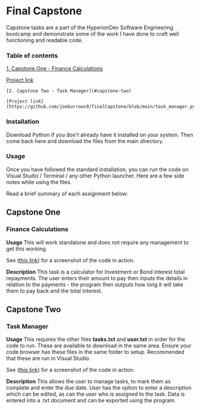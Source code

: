 # Final Capstone

Capstone tasks are a part of the HyperionDev Software Engineering bootcamp and demonstrate some of the work I have done to craft well functioning and readable code. 


### Table of contents

[1. Capstone One - Finance Calculations](#capstone-one)

[Project link](https://github.com/joeburrows9/finalCapstone/blob/main/finance_calculations.py)

    [2. Capstone Two - Task Manager](#capstone-two)
  
    [Project link](https://github.com/joeburrows9/finalCapstone/blob/main/task_manager.py)

### Installation

Download Python if you don't already have it installed on your system. Then come back here and download the files from the main directory.


### Usage

Once you have followed the standard installation, you can run the code on Visual Studio / Terminal / any other Python launcher. Here are a few side notes while using the files.


Read a brief summary of each assignment below:



## Capstone One
### Finance Calculations

**Usage**
This will work standalone and does not require any management to get this working. 

See ([this link](https://ibb.co/ykwHJV1)) for a screenshot of the code in action.

**Description**
This task is a calculator for Investment or Bond interest total repayments. The user enters their amount to pay then inputs the details in relation to the payments - the program then outputs how long it will take them to pay back and the total interest.



## Capstone Two
### Task Manager

**Usage**
This requires the other files **tasks.txt** and **user.txt** in order for the code to run. These are available to download in the same area. Ensure your code browser has these files in the same folder to setup. Recommended that these are run in Visual Studio.

See ([this link](https://ibb.co/P1xZ6r5)) for a screenshot of the code in action.

**Description**
This allows the user to manage tasks, to mark them as complete and enter the due date. User has the option to enter a description which can be edited, as can the user who is assigned to the task. Data is entered into a .txt document and can be exported using the program.
